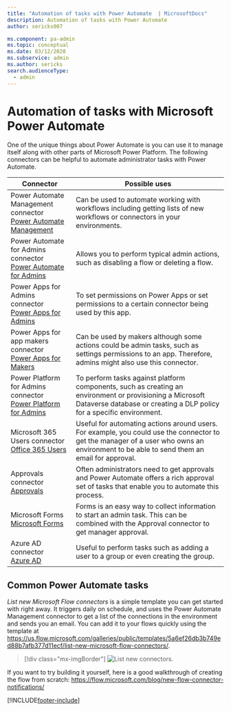 ```yaml
---
title: "Automation of tasks with Power Automate  | MicrosoftDocs"
description: Automation of tasks with Power Automate 
author: sericks007

ms.component: pa-admin
ms.topic: conceptual
ms.date: 03/12/2020
ms.subservice: admin
ms.author: sericks
search.audienceType: 
  - admin
---
```

# Automation of tasks with Microsoft Power Automate 

One of the unique things about Power Automate is you can use it to manage itself along with other parts of Microsoft Power Platform. The following connectors can be helpful to automate administrator tasks with Power Automate.

|Connector  |Possible uses  |
|---------|---------|
|Power Automate Management connector <br/> [Power Automate Management](/connectors/flowmanagement/)    |Can be used to automate working with workflows including getting lists of new workflows or connectors in your environments.         |
| Power Automate for Admins connector <br /> [Power Automate for Admins](/connectors/microsoftflowforadmins/) |Allows you to perform typical admin actions, such as disabling a flow or deleting a flow.   |
| Power Apps for Admins connector <br /> [Power Apps for Admins](/connectors/powerappsforadmins/) |To set permissions on Power Apps or set permissions to a certain connector being used by this app.  |
| Power Apps for app makers connector<br /> [Power Apps for Makers](/connectors/powerappsforappmakers/)  | Can be used by makers although some actions could be admin tasks, such as settings permissions to an app. Therefore, admins might also use this connector.    |
|Power Platform for Admins connector<br /> [Power Platform for Admins](/connectors/powerplatformforadmins/)  |To perform tasks against platform components, such as creating an environment or provisioning a Microsoft Dataverse database or creating a DLP policy for a specific environment.    |
|Microsoft 365 Users connector<br/> [Office 365 Users](/connectors/office365users/)     |Useful for automating actions around users. For example, you could use the connector to get the manager of a user who owns an environment to be able to send them an email for approval.         |
|Approvals connector<br/> [Approvals](/connectors/approvals/)    | Often administrators need to get approvals and Power Automate offers a rich approval set of tasks that enable you to automate this process.        |
|Microsoft Forms <br/> [Microsoft Forms](/connectors/microsoftforms/)   | Forms is an easy way to collect information to start an admin task. This can be combined with the Approval connector to get manager approval.        |
|Azure AD connector <br/> [Azure AD](/connectors/azuread/)   |Useful to perform tasks such as adding a user to a group or even creating the group.         |

## Common Power Automate tasks

*List new Microsoft Flow connectors* is a simple template you can get started with right away. It triggers daily on schedule, and uses the Power Automate Management connector to get a list of the connections in the environment and sends you an email. You can add it to your flows quickly using the template at https://us.flow.microsoft.com/galleries/public/templates/5a6ef26db3b749ed88b7afb377d11ecf/list-new-microsoft-flow-connectors/.

> [!div class="mx-imgBorder"] 
> ![List new connectors.](media/list-new-flow-connectors.png "List new connectors")

If you want to try building it yourself, here is a good walkthrough of creating the flow from scratch: https://flow.microsoft.com/blog/new-flow-connector-notifications/




[!INCLUDE[footer-include](../includes/footer-banner.md)]
